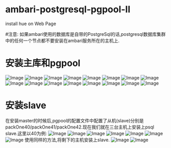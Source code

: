 # ambari-postgresql-pgpool-II
  install hue on Web Page

#注意:
  如果ambari使用的数据库是自带的PostgreSql的话,postgresql数据库集群中的任何一个节点都不要安装在ambari服务所在的主机上.
  
# 安装主库和pgpool
![Image](../master/screenshots/1.png?raw=true)
![Image](../master/screenshots/2-1.png?raw=true)
![Image](../master/screenshots/2-2.png?raw=true)
![Image](../master/screenshots/2-3.png?raw=true)
![Image](../master/screenshots/3-1.png?raw=true)
![Image](../master/screenshots/3-2.png?raw=true)
![Image](../master/screenshots/4-1.png?raw=true)
![Image](../master/screenshots/5-1.png?raw=true)
![Image](../master/screenshots/5-2.png?raw=true)
![Image](../master/screenshots/5-3.png?raw=true)
![Image](../master/screenshots/6.png?raw=true)
![Image](../master/screenshots/7-1.png?raw=true)
![Image](../master/screenshots/7-2.png?raw=true)
![Image](../master/screenshots/8-1.png?raw=true)
![Image](../master/screenshots/8-2.png?raw=true)
![Image](../master/screenshots/8-3.png?raw=true)

# 安装slave
  在安装master的时候后,pgpool的配置文件中配置了从机(slave)分别是packOne40/packOne41/packOne42.现在我们就在三台主机上安装上psql slave.这里以40为例:
![Image](../master/screenshots/9-1.png?raw=true)
![Image](../master/screenshots/9-2.png?raw=true)
![Image](../master/screenshots/9-3.png?raw=true)
![Image](../master/screenshots/9-4.png?raw=true)
![Image](../master/screenshots/9-5.png?raw=true)
![Image](../master/screenshots/9-6.png?raw=true)
![Image](../master/screenshots/9-7.png?raw=true)
  使用同样的方法,将剩下的主机安装上slave.
![Image](../master/screenshots/9-8.png?raw=true)
![Image](../master/screenshots/9-9.png?raw=true)


